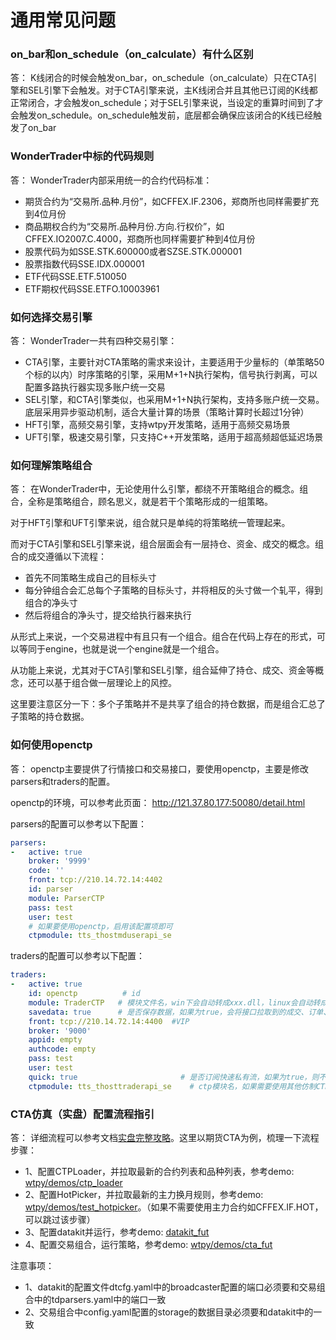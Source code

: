 # 通用常见问题


### on_bar和on_schedule（on_calculate）有什么区别
答：
K线闭合的时候会触发on_bar，on_schedule（on_calculate）只在CTA引擎和SEL引擎下会触发。对于CTA引擎来说，主K线闭合并且其他已订阅的K线都正常闭合，才会触发on_schedule；对于SEL引擎来说，当设定的重算时间到了才会触发on_schedule。on_schedule触发前，底层都会确保应该闭合的K线已经触发了on_bar

### WonderTrader中标的代码规则
答：
WonderTrader内部采用统一的合约代码标准：
* 期货合约为“交易所.品种.月份”，如CFFEX.IF.2306，郑商所也同样需要扩充到4位月份
* 商品期权合约为“交易所.品种月份.方向.行权价”，如CFFEX.IO2007.C.4000，郑商所也同样需要扩种到4位月份
* 股票代码为如SSE.STK.600000或者SZSE.STK.000001
* 股票指数代码SSE.IDX.000001
* ETF代码SSE.ETF.510050
* ETF期权代码SSE.ETFO.10003961

### 如何选择交易引擎
答：
WonderTrader一共有四种交易引擎：
* CTA引擎，主要针对CTA策略的需求来设计，主要适用于少量标的（单策略50个标的以内）时序策略的引擎，采用M+1+N执行架构，信号执行剥离，可以配置多路执行器实现多账户统一交易
* SEL引擎，和CTA引擎类似，也采用M+1+N执行架构，支持多账户统一交易。底层采用异步驱动机制，适合大量计算的场景（策略计算时长超过1分钟）
* HFT引擎，高频交易引擎，支持wtpy开发策略，适用于高频交易场景
* UFT引擎，极速交易引擎，只支持C++开发策略，适用于超高频超低延迟场景

### 如何理解策略组合
答：
在WonderTrader中，无论使用什么引擎，都绕不开策略组合的概念。组合，全称是策略组合，顾名思义，就是若干个策略形成的一组策略。

对于HFT引擎和UFT引擎来说，组合就只是单纯的将策略统一管理起来。

而对于CTA引擎和SEL引擎来说，组合层面会有一层持仓、资金、成交的概念。组合的成交遵循以下流程：
* 首先不同策略生成自己的目标头寸
* 每分钟组合会汇总每个子策略的目标头寸，并将相反的头寸做一个轧平，得到组合的净头寸
* 然后将组合的净头寸，提交给执行器来执行

从形式上来说，一个交易进程中有且只有一个组合。组合在代码上存在的形式，可以等同于engine，也就是说一个engine就是一个组合。

从功能上来说，尤其对于CTA引擎和SEL引擎，组合延伸了持仓、成交、资金等概念，还可以基于组合做一层理论上的风控。

这里要注意区分一下：多个子策略并不是共享了组合的持仓数据，而是组合汇总了子策略的持仓数据。


### 如何使用openctp
答：
openctp主要提供了行情接口和交易接口，要使用openctp，主要是修改parsers和traders的配置。

openctp的环境，可以参考此页面： <http://121.37.80.177:50080/detail.html>

parsers的配置可以参考以下配置：
```yaml
parsers:
-   active: true
    broker: '9999'
    code: ''
    front: tcp://210.14.72.14:4402
    id: parser
    module: ParserCTP
    pass: test
    user: test
    # 如果要使用openctp，启用该配置项即可
    ctpmodule: tts_thostmduserapi_se

```
traders的配置可以参考以下配置：
```yaml
traders:
-   active: true
    id: openctp          # id
    module: TraderCTP   # 模块文件名，win下会自动转成xxx.dll，linux会自动转成libxxx.so
    savedata: true      # 是否保存数据，如果为true，会将接口拉取到的成交、订单、资金和持仓都写到本地文件中
    front: tcp://210.14.72.14:4400  #VIP
    broker: '9000'
    appid: empty
    authcode: empty    
    pass: test
    user: test
    quick: true                       # 是否订阅快速私有流，如果为true，则不会接受上次之前的私有流，这个一定要为true！！！
    ctpmodule: tts_thosttraderapi_se    # ctp模块名，如果需要使用其他仿制CTP模块，使用该配置项直接将仿制的CTP模块传给TraderCTP即可
```

### CTA仿真（实盘）配置流程指引
答：
详细流程可以参考文档[实盘完整攻略](../usage/product)。这里以期货CTA为例，梳理一下流程步骤：
* 1、配置CTPLoader，并拉取最新的合约列表和品种列表，参考demo: [wtpy/demos/ctp_loader](https://gitee.com/wondertrader/wtpy/tree/master/demos/ctp_loader)
* 2、配置HotPicker，并拉取最新的主力换月规则，参考demo: [wtpy/demos/test_hotpicker](https://gitee.com/wondertrader/wtpy/tree/master/demos/test_hotpicker)。（如果不需要使用主力合约如CFFEX.IF.HOT，可以跳过该步骤）
* 3、配置datakit并运行，参考demo: [datakit_fut](https://gitee.com/wondertrader/wtpy/tree/master/demos/datakit_fut)
* 4、配置交易组合，运行策略，参考demo: [wtpy/demos/cta_fut](https://gitee.com/wondertrader/wtpy/tree/master/demos/cta_fut)

注意事项：
* 1、datakit的配置文件dtcfg.yaml中的broadcaster配置的端口必须要和交易组合中的tdparsers.yaml中的端口一致
* 2、交易组合中config.yaml配置的storage的数据目录必须要和datakit中的一致
